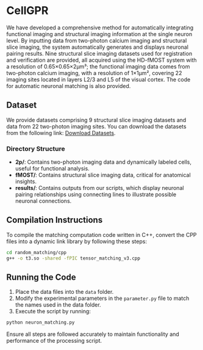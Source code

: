 # CellGPR

We have developed a comprehensive method for automatically integrating functional imaging and structural imaging information at the single neuron level. By inputting data from two-photon calcium imaging and structural slice imaging, the system automatically generates and displays neuronal pairing results. Nine structural slice imaging datasets used for registration and verification are provided, all acquired using the HD-fMOST system with a resolution of 0.65×0.65×2μm³; the functional imaging data comes from two-photon calcium imaging, with a resolution of 1×1μm², covering 22 imaging sites located in layers L2/3 and L5 of the visual cortex. The code for automatic neuronal matching is also provided.

## Dataset

We provide datasets comprising 9 structural slice imaging datasets and data from 22 two-photon imaging sites. You can download the datasets from the following link: [Download Datasets](http://atlas.brainsmatics.org/a/li2404).

### Directory Structure

- **2p/**: Contains two-photon imaging data and dynamically labeled cells, useful for functional analysis.
- **fMOST/**: Contains structural slice imaging data, critical for anatomical insights.
- **results/**: Contains outputs from our scripts, which display neuronal pairing relationships using connecting lines to illustrate possible neuronal connections.

## Compilation Instructions

To compile the matching computation code written in C++, convert the CPP files into a dynamic link library by following these steps:

```bash
cd random_matching/cpp
g++ -o t3.so -shared -fPIC tensor_matching_v3.cpp
```

## Running the Code

1. Place the data files into the `data` folder.
2. Modify the experimental parameters in the `parameter.py` file to match the names used in the data folder.
3. Execute the script by running:

```bash
python neuron_matching.py
```

Ensure all steps are followed accurately to maintain functionality and performance of the processing script.
